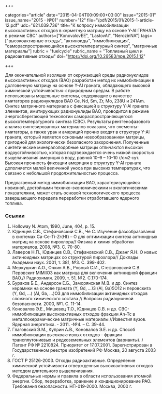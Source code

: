 +++

categories="article"
date="2015-04-04T00:09:00+03:00"
issue="2015-01"
issue_name="2015 - №01"
number="12"
file="/pdf/2015/01/2015-1-article-12.pdf"
udc="621.039.736"
title="К вопросу иммобилизации высокоактивных отходов в керметную матрицу на основе Y-Al ГРАНАТА в режиме СВС"
authors=["KonovalovEE", "LastovAI", "NerozinNA"]
tags=["высокоактивные отходы", "актиноиды", "иммобилизация", "самораспространяющийся высокотемпературный синтез", "матричные материалы"]
rubric = "fuelcycle"
rubric_name = "Топливный цикл и радиоактивные отходы"
doi="https://doi.org/10.26583/npe.2015.1.12"

+++

Для окончательной изоляции от окружающей среды радионуклидов высокоактивных отходов (ВАО) разработан метод их иммобилизации в долговечную матрицу на основе Y-Al граната, обладающего высокой химической устойчивостью к природным средам. В работе использованы модельные системы, содержащие в качестве имитаторов радионуклидов ВАО Ce, Nd, Sm, Zr, Мо, 238U и 241Am. Синтез матричного материала с фиксацией в структуру Y-Al граната элементов, имитирующих радионуклиды ВАО, проводится в режиме энергосберегающей технологии самораспространяющегося высокотемпературного синтеза (СВС). Результаты рентгенофазового анализа синтезированных материалов показали, что элементы-имитаторы, а также уран и америций прочно входят в структуру Y-Al граната, который является основным новообразованием матрицы, пригодной для экологически безопасного захоронения. Полученные синтетические минералоподобные матрицы отличаются высокой водоустойчивостью, которая подтверждается очень низкой скоростью выщелачивания америция в воду, равной 10–9 – 10–10 г/см2⋅сут. Высокая прочность фиксации америция в структуру Y-Al граната дополняется малой величиной уноса при высоких температурах, что связано с небольшой продолжительностью процесса.

Предлагаемый метод иммобилизации ВАО, характеризующийся новизной, достойными технико-экономическими и экологическими показателями, может стать основой технологического процесса завершающего передела переработки отработавшего ядерного топлива.

### Ссылки

1. Holloway N. Atom, 1990, June, 404, p. 15.
2. Юдинцев С.В., Стефановский С.В., Че С. Изучение фазообразования в системах Ca-Ce-Ti-Zr(Hf) – O для оптимизации синтеза актинидных матриц на основе пирохлора// Физика и химия обработки материалов. 2008, №3. С. 70-80.
3. Лаверов Н.П., Юдинцев С.В., Стефановский С.В., Джанг Я.Н. О новых актиноидных матрицах со структурой пирохлора// Доклады Академии наук. 2001, т. 381, №3. С. 399-402.
4. Меркушкин А.О., Очкин А.В., Ровный С.И., Стефановский С.В. Перовскит МIМIIО3 как матрица для включения актинидной фракции ВАО.// Радиохимия. 2009, т. 51, №2. С.170-174.
5. Бураков Б.Е., Андерсон Е.Б., Заморянская М.В. и др. Синтез керамики на основе граната (Y, Gd, …)3 (Al, Ga)5O12 и перовскита (Y, Gd, ...) (Al, Ga, ...)O3 для иммобилизации актинидных отходов сложного химического состава // Вопросы радиационной безопасности. 2000, №1. С. 11-14.
6. Коновалов Э.Е., Мишевец Т.О., Юдинцев С.В. и др. СВС-иммобилизация высокоактивных отходов фракции Аn-Tc в металлокерамические матричные материалы.//Известия вузов. Ядерная энергетика. - 2011. -№4. – С. 39-44.
7. Глаговский Э.М., Куприн А.В., Коновалов Э.Е. и др. Способ иммобилизации высокоактивных отходов – фракции трансплутониевых и редкоземельных элементов (варианты). / Патент РФ № 2210824. Приоритет от 17.07.2001. Зарегистрирован в Государственном реестре изобретений РФ Москва, 20 августа 2003 г.
8. ГОСТ Р 25126-2003. Отходы радиоактивные. Определение химической устойчивости отвержденных высокоактивных отходов методом длительного выщелачивания.
9. Федеральные нормы и правила в области использования атомной энергии. Сбор, переработка, хранение и кондиционирование РАО. Требования безопасности. НП-019-2000. Москва, 2000 г.